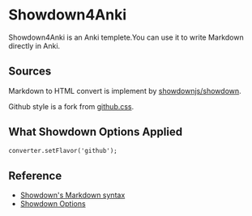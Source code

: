 # Showdown4Anki

Showdown4Anki is an Anki templete.You can use it to write Markdown directly in Anki.

## Sources

Markdown to HTML convert is implement by [showdownjs/showdown](https://github.com/showdownjs/showdown).

Github style is a fork from [github.css](https://gist.github.com/tuzz/3331384).

## What Showdown Options Applied

```html
converter.setFlavor('github');
```

## Reference

* [Showdown's Markdown syntax](https://github.com/showdownjs/showdown/wiki/Showdown's-Markdown-syntax)
* [Showdown Options](https://github.com/showdownjs/showdown/wiki/Showdown-Options)

